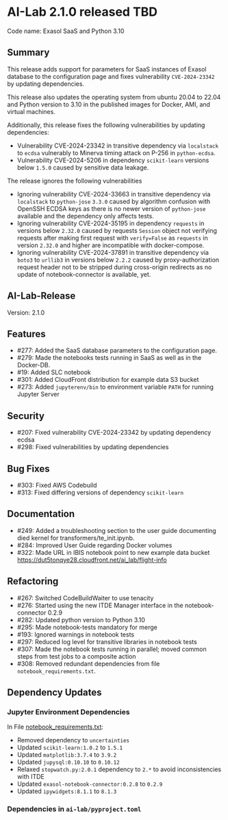 # AI-Lab 2.1.0 released TBD

Code name: Exasol SaaS and Python 3.10

## Summary

This release adds support for parameters for SaaS instances of Exasol database to the configuration page and fixes vulnerability `CVE-2024-23342` by updating dependencies.

This release also updates the operating system from ubuntu 20.04 to 22.04 and Python version to 3.10 in the published images for Docker, AMI, and virtual machines.

Additionally, this release fixes the following vulnerabilities by updating dependencies:
* Vulnerability CVE-2024-23342 in transitive dependency via `localstack` to `ecdsa` vulnerably to Minerva timing attack on P-256 in `python-ecdsa`.
* Vulnerability CVE-2024-5206 in dependency `scikit-learn` versions below `1.5.0` caused by sensitive data leakage.

The release ignores the following vulnerabilities
* Ignoring vulnerability CVE-2024-33663 in transitive dependency via `localstack` to `python-jose` `3.3.0` caused by algorithm confusion with OpenSSH ECDSA keys as there is no newer version of `python-jose` available and the dependency only affects tests.
* Ignoring vulnerability CVE-2024-35195 in dependency `requests` in versions below `2.32.0` caused by requests `Session` object not verifying requests after making first request with `verify=False` as `requests` in version `2.32.0` and higher are incompatible with docker-compose.
* Ignoring vulnerability CVE-2024-37891 in transitive dependency via `boto3` to `urllib3` in versions below `2.2.2` caused by proxy-authorization request header not to be stripped during cross-origin redirects as no update of notebook-connector is available, yet.

## AI-Lab-Release

Version: 2.1.0

## Features

* #277: Added the SaaS database parameters to the configuration page.
* #279: Made the notebooks tests running in SaaS as well as in the Docker-DB.
* #19: Added SLC notebook
* #301: Added CloudFront distribution for example data S3 bucket
* #273: Added `jupyterenv/bin` to environment variable `PATH` for running Jupyter Server

## Security

* #207: Fixed vulnerability CVE-2024-23342 by updating dependency ecdsa
* #298: Fixed vulnerabilities by updating dependencies

## Bug Fixes

* #303: Fixed AWS Codebuild
* #313: Fixed differing versions of dependency `scikit-learn`

## Documentation

* #249: Added a troubleshooting section to the user guide documenting died kernel for transformers/te_init.ipynb.
* #284: Improved User Guide regarding Docker volumes
* #322: Made URL in IBIS notebook point to new example data bucket https://dut5tonqye28.cloudfront.net/ai_lab/flight-info

## Refactoring

* #267: Switched CodeBuildWaiter to use tenacity
* #276: Started using the new ITDE Manager interface in the notebook-connector 0.2.9
* #282: Updated python version to Python 3.10
* #295: Made notebook-tests mandatory for merge
* #193: Ignored warnings in notebook tests
* #297: Reduced log level for transitive libraries in notebook tests
* #307: Made the notebook tests running in parallel; moved common steps from test jobs to a composite action
* #308: Removed redundant dependencies from file `notebook_requirements.txt`.

## Dependency Updates

### Jupyter Environment Dependencies

In File [notebook_requirements.txt](https://github.com/exasol/ai-lab/blob/main/exasol/ds/sandbox/runtime/ansible/roles/jupyter/files/notebook_requirements.txt):
* Removed dependency to `uncertainties`
* Updated `scikit-learn:1.0.2` to `1.5.1`
* Updated `matplotlib:3.7.4` to `3.9.2`
* Updated `jupysql:0.10.10` to `0.10.12`
* Relaxed `stopwatch.py:2.0.1` dependency to `2.*` to avoid inconsistencies with ITDE
* Updated `exasol-notebook-connector:0.2.8` to `0.2.9`
* Updated `ipywidgets:8.1.1` to `8.1.3`

### Dependencies in `ai-lab/pyproject.toml`

